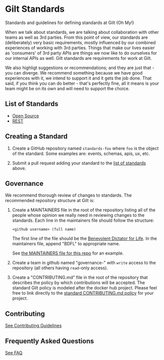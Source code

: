 # Gilt Standards

Standards and guidelines for defining standards at Gilt (Oh My!)

When we talk about standards, we are talking about collaboration with
other teams as well as 3rd parties. From this point of view, our
standards are (deliberately) very basic requirements, mostly
influenced by our combined experiences of working with 3rd
parties. Things that make our lives easier as 'consumers' of 3rd party
APIs are things we now like to do ourselves for our internal APIs as
well. Gilt standards are requirements for work at Gilt.

We also highligt suggestions or recommendations; and they are just
that - you can diverge. We recommend something because we have good
experiences with it, we intend to support it and it gets the job
done. That said, if you think you can do better - that's perfectly
fine, all it means is your team might be on its own and will need to
support the choice.

## List of Standards

* [Open Source](https://github.com/gilt/standards-open-source)
* [REST](https://github.com/gilt/standards-rest)

## Creating a Standard

1. Create a GitHub repository named ```standards-foo``` where ```foo``` is the
   object of the standard. Some examples are: events, schemas, apis, ux, etc.

2. Submit a pull request adding your standard to the [list of
   standards](https://github.com/gilt/standards#list-of-standards) above.


## Governance

We recommend thorough review of changes to standards. The recommended
repository structure at Gilt is:

1. Create a MAINTAINERS file in the root of the repository listing all of the
   people whose opinion we really need in reviewing changes to the standards.
   Each line in the maintainers file should follow the structure:

   ```<github username> (full name)```

   The first line of the file should be the [Benevolent Dictator for
   Life](https://en.wikipedia.org/wiki/Benevolent_dictator_for_life). In the
   maintainers file, append "BDFL" to appropriate name.

   See [the MAINTAINERS file for this
   repo](https://github.com/gilt/standards/blob/master/MAINTAINERS) for an
   example.

2. Create a team in github named "governance-<standard>" with `write` access
   to the repository (all others having `read`-only access).

3. Create a "CONTRIBUTING.md" file in the root of the repository that
   describes the policy by which contributions will be accepted. The standard
   Gilt policy is modeled after the docker hub project. Please feel free to
   link directly to the [standard CONTRIBUTING.md
   policy](https://github.com/gilt/standards/blob/master/CONTRIBUTING.md) for
   your project.


## Contributing

[See Contributing Guidelines](https://github.com/gilt/standards/blob/master/CONTRIBUTING.md)

## Frequently Asked Questions

[See FAQ](blob/master/FAQ.md)

